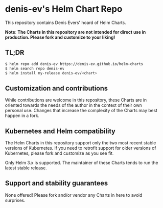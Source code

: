 # denis-ev's Helm Chart Repo

This repository contains Denis Evers' hoard of Helm Charts.

**Note: The Charts in this repository are not intended for direct use in production. Please fork and customize to your liking!**

## TL;DR

```bash
$ helm repo add denis-ev https://denis-ev.github.io/helm-charts
$ helm search repo denis-ev
$ helm install my-release denis-ev/<chart>
```

## Customization and contributions

While contributions are welcome in this repository, these Charts are in oriented towards the needs of the author in the context of their own personal use. Changes that increase the complexity of the Charts may best happen in a fork.

## Kubernetes and Helm compatibility

The Helm Charts in this repository support only the two most recent stable versions of Kubernetes. If you need to retrofit support for older versions of Kubernetes, please fork and customize as you see fit.

Only Helm 3.x is supported. The maintainer of these Charts tends to run the latest stable release. 

## Support and stability guarantees

None offered! Please fork and/or vendor any Charts in here to avoid surprises.
